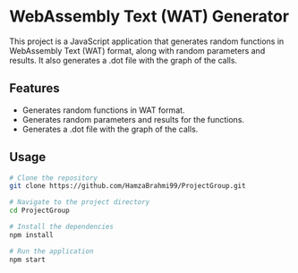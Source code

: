 # WebAssembly Text (WAT) Generator

This project is a JavaScript application that generates random functions in WebAssembly Text (WAT) format, along with random parameters and results. It also generates a .dot file with the graph of the calls.

## Features

- Generates random functions in WAT format.
- Generates random parameters and results for the functions.
- Generates a .dot file with the graph of the calls.

## Usage

```bash
# Clone the repository
git clone https://github.com/HamzaBrahmi99/ProjectGroup.git

# Navigate to the project directory
cd ProjectGroup

# Install the dependencies
npm install

# Run the application
npm start